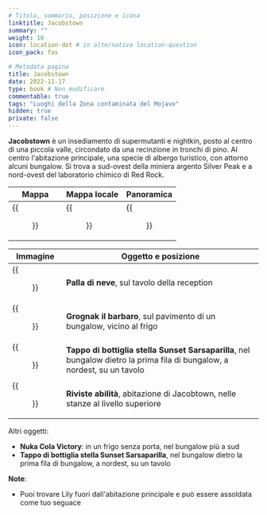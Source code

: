 ```yaml
---
# Titolo, sommario, posizione e icona
linktitle: Jacobstown
summary: ""
weight: 10
icon: location-dot # in alternativa location-question
icon_pack: fas

# Metadata pagina
title: Jacobstown
date: 2022-11-17
type: book # Non modificare
commentable: true
tags: "Luoghi della Zona contaminata del Mojave"
hidden: true
private: false
---
```



<div class="fnv">

**Jacobstown** è un insediamento di supermutanti e nightkin, posto al centro di una piccola valle, circondato da una recinzione in tronchi di pino. Al centro l'abitazione principale, una specie di albergo turistico, con attorno alcuni bungalow. Si trova a sud-ovest della miniera argento Silver Peak e a nord-ovest del laboratorio chimico di Red Rock.

| Mappa                    | Mappa locale                 | Panoramica                 |
| ------------------------ | ---------------------------- | -------------------------- |
| {{<figure src="fnv/Jacobstown_loc.webp">}} | {{<figure src="fnv/Jacobstown_loc_map.webp">}} | {{<figure src="fnv/Jacobstown_entrance.webp">}}  | 

| Immagine | Oggetto e posizione |
| -------- | ------------------- |
|  {{<figure src="fnv/Mt_Charleston_snow_globe.webp">}}       |    **Palla di neve**, sul tavolo della reception                 |
|  {{<figure src="fnv/Grognak_Jacobstown_bungalow.webp">}}         |   **Grognak il barbaro**, sul pavimento di un bungalow, vicino al frigo                  |
|   {{<figure src="fnv/FNV_star_cap_Jacobstown.webp">}}       | **Tappo di bottiglia stella Sunset Sarsaparilla**, nel bungalow dietro la prima fila di bungalow, a nordest, su un tavolo                    | 
|  {{<figure src="fnv/Jacobstown_skill_magazines.webp">}}        |  **Riviste abilità**, abitazione di Jacobtown, nelle stanze al livello superiore                   |

Altri oggetti:
- **Nuka Cola Victory**: in un frigo senza porta, nel bungalow più a sud
- **Tappo di bottiglia stella Sunset Sarsaparilla**, nel bungalow dietro la prima fila di bungalow, a nordest, su un tavolo

**Note**:
- Puoi trovare Lily fuori dall'abitazione principale e può essere assoldata come tuo seguace

</div>
